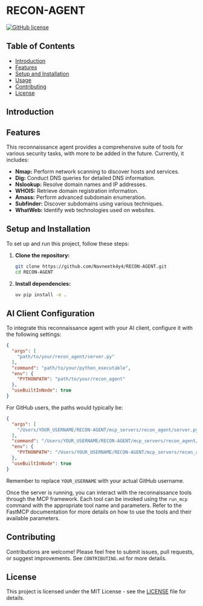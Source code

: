 # RECON-AGENT

[![GitHub license](https://img.shields.io/badge/license-MIT-blue.svg)](https://github.com/Navneetk4y4/RECON-AGENT/blob/master/LICENSE)

## Table of Contents
- [Introduction](#introduction)
- [Features](#features)
- [Setup and Installation](#setup-and-installation)
- [Usage](#usage)
- [Contributing](#contributing)
- [License](#license)

## Introduction

## Features

This reconnaissance agent provides a comprehensive suite of tools for various security tasks, with more to be added in the future. Currently, it includes:

-   **Nmap:** Perform network scanning to discover hosts and services.
-   **Dig:** Conduct DNS queries for detailed DNS information.
-   **Nslookup:** Resolve domain names and IP addresses.
-   **WHOIS:** Retrieve domain registration information.
-   **Amass:** Perform advanced subdomain enumeration.
-   **Subfinder:** Discover subdomains using various techniques.
-   **WhatWeb:** Identify web technologies used on websites.



## Setup and Installation

To set up and run this project, follow these steps:

1.  **Clone the repository:**
    ```bash
    git clone https://github.com/Navneetk4y4/RECON-AGENT.git
    cd RECON-AGENT
    ```

2.  **Install dependencies:**
    ```bash
    uv pip install -e .
    ```



## AI Client Configuration

To integrate this reconnaissance agent with your AI client, configure it with the following settings:

```json
{
  "args": [
    "path/to/your/recon_agent/server.py"
  ],
  "command": "path/to/your/python_executable",
  "env": {
    "PYTHONPATH": "path/to/your/recon_agent"
  },
  "useBuiltInNode": true
}
```

For GitHub users, the paths would typically be:

```json
{
  "args": [
    "/Users/YOUR_USERNAME/RECON-AGENT/mcp_servers/recon_agent/server.py"
  ],
  "command": "/Users/YOUR_USERNAME/RECON-AGENT/mcp_servers/recon_agent/.venv/bin/python",
  "env": {
    "PYTHONPATH": "/Users/YOUR_USERNAME/RECON-AGENT/mcp_servers/recon_agent"
  },
  "useBuiltInNode": true
}
```

Remember to replace `YOUR_USERNAME` with your actual GitHub username.

Once the server is running, you can interact with the reconnaissance tools through the MCP framework. Each tool can be invoked using the `run_mcp` command with the appropriate tool name and parameters. Refer to the FastMCP documentation for more details on how to use the tools and their available parameters.

## Contributing

Contributions are welcome! Please feel free to submit issues, pull requests, or suggest improvements. See `CONTRIBUTING.md` for more details.

## License

This project is licensed under the MIT License - see the [LICENSE](LICENSE) file for details.